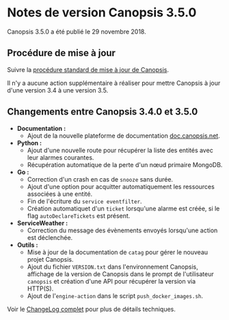# Notes de version Canopsis 3.5.0

Canopsis 3.5.0 a été publié le 29 novembre 2018.

## Procédure de mise à jour

Suivre la [procédure standard de mise à jour de Canopsis](../guide-administration/mise-a-jour/index.md).

Il n'y a aucune action supplémentaire à réaliser pour mettre Canopsis à jour d'une version 3.4 à une version 3.5.

## Changements entre Canopsis 3.4.0 et 3.5.0

*  **Documentation :**
    *  Ajout de la nouvelle plateforme de documentation [doc.canopsis.net](https://doc.canopsis.net). 
*  **Python :**
    *  Ajout d'une nouvelle route pour récupérer la liste des entités avec leur alarmes courantes.
    *  Récupération automatique de la perte d'un nœud primaire MongoDB.
*  **Go :**
    *  Correction d'un crash en cas de `snooze` sans durée.
    *  Ajout d'une option pour acquitter automatiquement les ressources associées à une entité.
    *  Fin de l'écriture du `service eventfilter`.
    *  Création automatiquet d'un `ticket` lorsqu'une alarme est créée, si le flag `autoDeclareTickets` est présent.
*  **ServiceWeather :**
    *  Correction du message des évènements envoyés lorsqu'une action est déclenchée.
*  **Outils :**
    *  Mise à jour de la documentation de `catag` pour gérer le nouveau projet Canopsis.
    *  Ajout du fichier `VERSION.txt` dans l'environnement Canopsis, affichage de la version de Canopsis dans le prompt de l'utilisateur `canopsis` et création d'une API pour récupérer la version via HTTP(S).
    *  Ajout de l'`engine-action` dans le script `push_docker_images.sh`.

Voir le [ChangeLog complet](https://git.canopsis.net/canopsis/canopsis/blob/develop/CHANGELOG.md) pour plus de détails techniques.
